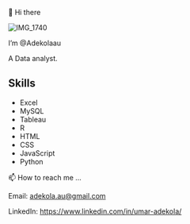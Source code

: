 👋 Hi there 


![IMG_1740](https://user-images.githubusercontent.com/128713981/233768640-8af28558-8bd6-46f9-b0d7-b89bcfd53eda.PNG)


I’m @Adekolaau 

A Data analyst. 


## Skills

- Excel
- MySQL
- Tableau
- R
- HTML
- CSS
- JavaScript
- Python



📫 How to reach me ...

Email: adekola.au@gmail.com

LinkedIn: https://www.linkedin.com/in/umar-adekola/
